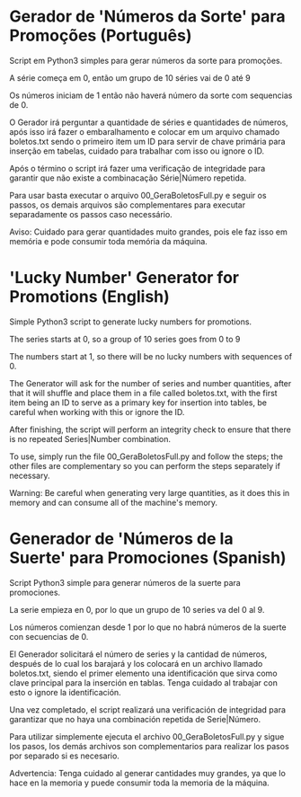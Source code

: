 # Gerador de 'Números da Sorte' para Promoções (Português)

Script em Python3 simples para gerar números da sorte para promoções.

A série começa em 0, então um grupo de 10 séries vai de 0 até 9

Os números iniciam de 1 então não haverá número da sorte com sequencias de 0.

O Gerador irá perguntar a quantidade de séries e quantidades de números, após isso irá fazer o embaralhamento e colocar em um arquivo chamado boletos.txt sendo o primeiro item um ID para servir de chave primária para inserção em tabelas, cuidado para trabalhar com isso ou ignore o ID.

Após o término o script irá fazer uma verificação de integridade para garantir que não existe a combinacação Série|Número repetida.

Para usar basta executar o arquivo 00_GeraBoletosFull.py e seguir os passos, os demais arquivos são complementares para executar separadamente os passos caso necessário.

Aviso: Cuidado para gerar quantidades muito grandes, pois ele faz isso em memória e pode consumir toda memória da máquina.

# 'Lucky Number' Generator for Promotions (English)

Simple Python3 script to generate lucky numbers for promotions.

The series starts at 0, so a group of 10 series goes from 0 to 9

The numbers start at 1, so there will be no lucky numbers with sequences of 0.

The Generator will ask for the number of series and number quantities, after that it will shuffle and place them in a file called boletos.txt, with the first item being an ID to serve as a primary key for insertion into tables, be careful when working with this or ignore the ID.

After finishing, the script will perform an integrity check to ensure that there is no repeated Series|Number combination.

To use, simply run the file 00_GeraBoletosFull.py and follow the steps; the other files are complementary so you can perform the steps separately if necessary.

Warning: Be careful when generating very large quantities, as it does this in memory and can consume all of the machine's memory.

# Generador de 'Números de la Suerte' para Promociones (Spanish)

Script Python3 simple para generar números de la suerte para promociones.

La serie empieza en 0, por lo que un grupo de 10 series va del 0 al 9.

Los números comienzan desde 1 por lo que no habrá números de la suerte con secuencias de 0.

El Generador solicitará el número de series y la cantidad de números, después de lo cual los barajará y los colocará en un archivo llamado boletos.txt, siendo el primer elemento una identificación que sirva como clave principal para la inserción en tablas. Tenga cuidado al trabajar con esto o ignore la identificación.

Una vez completado, el script realizará una verificación de integridad para garantizar que no haya una combinación repetida de Serie|Número.

Para utilizar simplemente ejecuta el archivo 00_GeraBoletosFull.py y sigue los pasos, los demás archivos son complementarios para realizar los pasos por separado si es necesario.

Advertencia: Tenga cuidado al generar cantidades muy grandes, ya que lo hace en la memoria y puede consumir toda la memoria de la máquina.